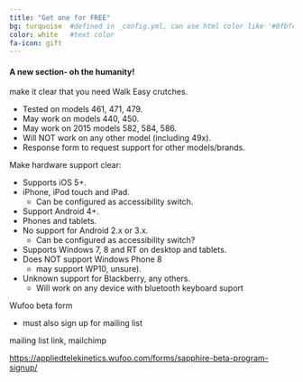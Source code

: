 ```yaml
---
title: "Get one for FREE"
bg: turquoise  #defined in _config.yml, can use html color like '#0fbfcf'
color: white   #text color
fa-icon: gift
---
```


#### A new section- oh the humanity!

make it clear that you need Walk Easy crutches.
  * Tested on models 461, 471, 479.
  * May work on models 440, 450.
  * May work on 2015 models 582, 584, 586.
  * Will NOT work on any other model (including 49x).
  * Response form to request support for other models/brands.

Make hardware support clear:
  * Supports iOS 5+.
  * iPhone, iPod touch and iPad.
    - Can be configured as accessibility switch.
  * Support Android 4+.
  * Phones and tablets.
  * No support for Android 2.x or 3.x.
    - Can be configured as accessibility switch?
  * Supports Windows 7, 8 and RT on desktop and tablets.
  * Does NOT support Windows Phone 8
    - may support WP10, unsure).
  * Unknown support for Blackberry, any others.
    - Will work on any device with bluetooth keyboard suport

Wufoo beta form
  - must also sign up for mailing list

mailing list link, mailchimp

https://appliedtelekinetics.wufoo.com/forms/sapphire-beta-program-signup/